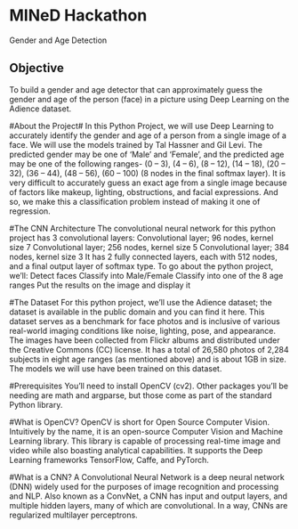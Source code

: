# MINeD Hackathon
Gender and Age Detection

<h2><b>Objective</b></h2>
To build a gender and age detector that can approximately guess the gender and age of the person (face) in a picture using Deep Learning on the Adience dataset.

#About the Project#
In this Python Project, we will use Deep Learning to accurately identify the gender and age of a person from a single image of a face. We will use the models trained by Tal Hassner and Gil Levi. 
The predicted gender may be one of ‘Male’ and ‘Female’, and the predicted age may be one of the following ranges- (0 – 3), (4 – 6), (8 – 12), (14 – 18), (20 – 32), (36 – 44), (48 – 56), (60 – 100) (8 nodes in the final softmax layer). 
It is very difficult to accurately guess an exact age from a single image because of factors like makeup, lighting, obstructions, and facial expressions. And so, we make this a classification problem instead of making it one of regression.

#The CNN Architecture
The convolutional neural network for this python project has 3 convolutional layers:
  Convolutional layer; 96 nodes, kernel size 7
  Convolutional layer; 256 nodes, kernel size 5
  Convolutional layer; 384 nodes, kernel size 3
It has 2 fully connected layers, each with 512 nodes, and a final output layer of softmax type.
To go about the python project, we’ll:
  Detect faces
  Classify into Male/Female
  Classify into one of the 8 age ranges
  Put the results on the image and display it

#The Dataset
For this python project, we’ll use the Adience dataset; the dataset is available in the public domain and you can find it here. 
This dataset serves as a benchmark for face photos and is inclusive of various real-world imaging conditions like noise, lighting, pose, and appearance. The images have been collected from Flickr albums and distributed under the Creative Commons (CC) license. 
It has a total of 26,580 photos of 2,284 subjects in eight age ranges (as mentioned above) and is about 1GB in size. The models we will use have been trained on this dataset.

#Prerequisites
You’ll need to install OpenCV (cv2).
Other packages you’ll be needing are math and argparse, but those come as part of the standard Python library.

#What is OpenCV?
OpenCV is short for Open Source Computer Vision. Intuitively by the name, it is an open-source Computer Vision and Machine Learning library. This library is capable of processing real-time image and video while also boasting analytical capabilities. It supports the Deep Learning frameworks TensorFlow, Caffe, and PyTorch.

#What is a CNN?
A Convolutional Neural Network is a deep neural network (DNN) widely used for the purposes of image recognition and processing and NLP. Also known as a ConvNet, a CNN has input and output layers, and multiple hidden layers, many of which are convolutional. In a way, CNNs are regularized multilayer perceptrons.
